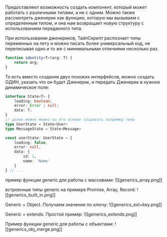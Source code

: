 Предоставляют возможность создать компонент, который может работать с различными типами, а не с одним. 
Можно также рассмотреть дженерик как функцию, которую мы вызываем с определенным типом, и она нам возвращает новую структуру с использованием переданного типа.

При использовании дженериков, ТайпСкрипт распознает типы переменных на лету и можно писать более универсальный код, не переписывая одно и то же с минимальными отличиями несколько раз.

```ts
function identity<T>(arg: T) {
	return arg;
}
```

То есть вместо создания двух похожих интерфейсов, можно создать ОДИН, указать что он будет Дженерик, и передать Дженерик в нужное динамическое поле:
```ts
interface State<T> {
	loading: boolean;
	error: Error | null;
	data: T;
}
// далее можно можно на его основе создавать например типы
type UserState = State<User>
type MessageState = State<Message>

const userState: UserState = {
	loading: false,
	error: null,
	data: {
		id: 1,
		name: 'Name'
	}
} // ...
```

пример функции generic для работы с массивами:
![[generics_array.png]]

встроенные типы generic на примере Promise, Array, Record:
![[generics_built_in.png]]

Generic + Object. Получаем значение по ключу:
![[generics_ext+key.png]]

Generic + extends. Простой пример:
![[generics_extends.png]]

Пример функции generic для работы с объектами:
![[generics_obj_merge.png]]

